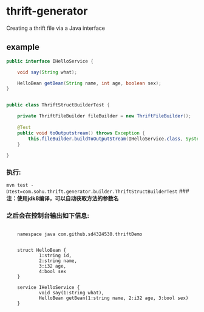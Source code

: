 
thrift-generator
================

Creating a thrift file via a Java interface

## example
```java
public interface IHelloService {

    void say(String what);

    HelloBean getBean(String name, int age, boolean sex);
}
```
```java

public class ThriftStructBuilderTest {

	private ThriftFileBuilder fileBuilder = new ThriftFileBuilder();
	
	@Test
	public void toOutputstream() throws Exception {
		this.fileBuilder.buildToOutputStream(IHelloService.class, System.out);
	}
	
}
```
### 执行: 
```mvn test -Dtest=com.sohu.thrift.generator.builder.ThriftStructBuilderTest```
###**注：使用jdk8编译，可以自动获取方法的参数名**
### 之后会在控制台输出如下信息: 
```thrift

	namespace java com.github.sd4324530.thriftDemo


	struct HelloBean {
			1:string id,
			2:string name,
			3:i32 age,
			4:bool sex
	}

	service IHelloService {
		 	void say(1:string what),		        	
		 	HelloBean getBean(1:string name, 2:i32 age, 3:bool sex)		        	
	}


```
